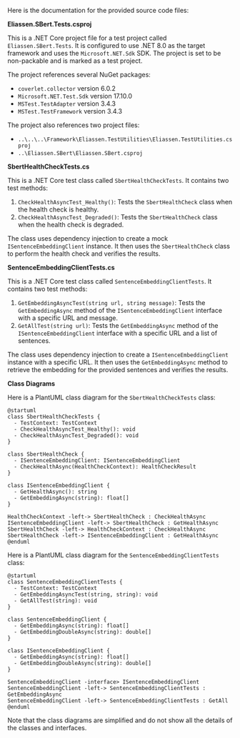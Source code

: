 Here is the documentation for the provided source code files:

**Eliassen.SBert.Tests.csproj**

This is a .NET Core project file for a test project called `Eliassen.SBert.Tests`. It is configured to use .NET 8.0 as the target framework and uses the `Microsoft.NET.Sdk` SDK. The project is set to be non-packable and is marked as a test project.

The project references several NuGet packages:

* `coverlet.collector` version 6.0.2
* `Microsoft.NET.Test.Sdk` version 17.10.0
* `MSTest.TestAdapter` version 3.4.3
* `MSTest.TestFramework` version 3.4.3

The project also references two project files:

* `..\..\..\Framework\Eliassen.TestUtilities\Eliassen.TestUtilities.csproj`
* `..\Eliassen.SBert\Eliassen.SBert.csproj`

**SbertHealthCheckTests.cs**

This is a .NET Core test class called `SbertHealthCheckTests`. It contains two test methods:

1. `CheckHealthAsyncTest_Healthy()`: Tests the `SbertHealthCheck` class when the health check is healthy.
2. `CheckHealthAsyncTest_Degraded()`: Tests the `SbertHealthCheck` class when the health check is degraded.

The class uses dependency injection to create a mock `ISentenceEmbeddingClient` instance. It then uses the `SbertHealthCheck` class to perform the health check and verifies the results.

**SentenceEmbeddingClientTests.cs**

This is a .NET Core test class called `SentenceEmbeddingClientTests`. It contains two test methods:

1. `GetEmbeddingAsyncTest(string url, string message)`: Tests the `GetEmbeddingAsync` method of the `ISentenceEmbeddingClient` interface with a specific URL and message.
2. `GetAllTest(string url)`: Tests the `GetEmbeddingAsync` method of the `ISentenceEmbeddingClient` interface with a specific URL and a list of sentences.

The class uses dependency injection to create a `ISentenceEmbeddingClient` instance with a specific URL. It then uses the `GetEmbeddingAsync` method to retrieve the embedding for the provided sentences and verifies the results.

**Class Diagrams**

Here is a PlantUML class diagram for the `SbertHealthCheckTests` class:
```plantuml
@startuml
class SbertHealthCheckTests {
  - TestContext: TestContext
  - CheckHealthAsyncTest_Healthy(): void
  - CheckHealthAsyncTest_Degraded(): void
}

class SbertHealthCheck {
  - ISentenceEmbeddingClient: ISentenceEmbeddingClient
  - CheckHealthAsync(HealthCheckContext): HealthCheckResult
}

class ISentenceEmbeddingClient {
  - GetHealthAsync(): string
  - GetEmbeddingAsync(string): float[]
}

HealthCheckContext -left-> SbertHealthCheck : CheckHealthAsync
ISentenceEmbeddingClient -left-> SbertHealthCheck : GetHealthAsync
SbertHealthCheck -left-> HealthCheckContext : CheckHealthAsync
SbertHealthCheck -left-> ISentenceEmbeddingClient : GetHealthAsync
@enduml
```
Here is a PlantUML class diagram for the `SentenceEmbeddingClientTests` class:
```plantuml
@startuml
class SentenceEmbeddingClientTests {
  - TestContext: TestContext
  - GetEmbeddingAsyncTest(string, string): void
  - GetAllTest(string): void
}

class SentenceEmbeddingClient {
  - GetEmbeddingAsync(string): float[]
  - GetEmbeddingDoubleAsync(string): double[]
}

class ISentenceEmbeddingClient {
  - GetEmbeddingAsync(string): float[]
  - GetEmbeddingDoubleAsync(string): double[]
}

SentenceEmbeddingClient -interface> ISentenceEmbeddingClient
SentenceEmbeddingClient -left-> SentenceEmbeddingClientTests : GetEmbeddingAsync
SentenceEmbeddingClient -left-> SentenceEmbeddingClientTests : GetAll
@enduml
```
Note that the class diagrams are simplified and do not show all the details of the classes and interfaces.